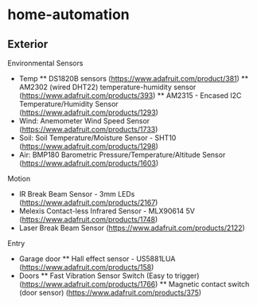 # home-automation

## Exterior

Environmental Sensors
* Temp
** DS1820B sensors (https://www.adafruit.com/product/381)
** AM2302 (wired DHT22) temperature-humidity sensor (https://www.adafruit.com/products/393)
** AM2315 - Encased I2C Temperature/Humidity Sensor (https://www.adafruit.com/products/1293)
* Wind: Anemometer Wind Speed Sensor (https://www.adafruit.com/products/1733)
* Soil: Soil Temperature/Moisture Sensor - SHT10 (https://www.adafruit.com/products/1298)
* Air: BMP180 Barometric Pressure/Temperature/Altitude Sensor (https://www.adafruit.com/products/1603)

Motion
* IR Break Beam Sensor - 3mm LEDs (https://www.adafruit.com/products/2167)
* Melexis Contact-less Infrared Sensor - MLX90614 5V (https://www.adafruit.com/products/1748)
* Laser Break Beam Sensor (https://www.adafruit.com/products/2122)

Entry
* Garage door
** Hall effect sensor - US5881LUA (https://www.adafruit.com/products/158)
* Doors
** Fast Vibration Sensor Switch (Easy to trigger) (https://www.adafruit.com/products/1766)
** Magnetic contact switch (door sensor) (https://www.adafruit.com/products/375)
